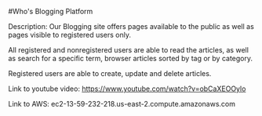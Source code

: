 #Who's Blogging Platform

Description: Our Blogging site offers pages available to the public as well as pages visible to registered users only.

All registered and nonregistered users are able to read the articles, as well as search for a specific term, browser articles sorted by tag or by category.

Registered users are able to create, update and delete articles.

Link to youtube video: https://www.youtube.com/watch?v=obCaXEOOylo

Link to AWS: ec2-13-59-232-218.us-east-2.compute.amazonaws.com
